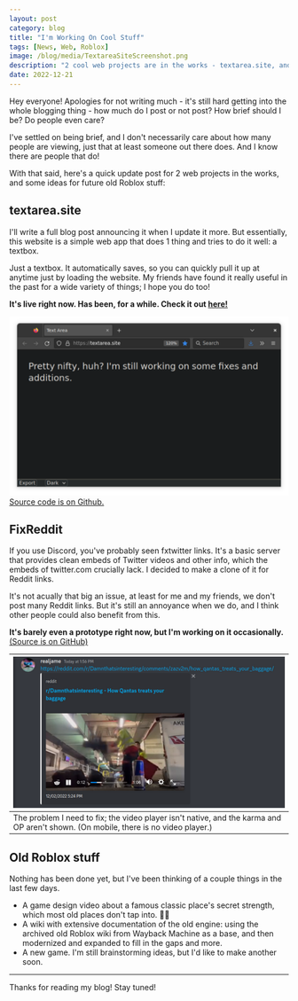 ```yaml
---
layout: post
category: blog
title: "I'm Working On Cool Stuff"
tags: [News, Web, Roblox]
image: /blog/media/TextareaSiteScreenshot.png
description: "2 cool web projects are in the works - textarea.site, and an fxtwitter clone for Reddit links. Plus, some ideas for classic roblox things."
date: 2022-12-21
---
```


Hey everyone! Apologies for not writing much - it's still hard getting into the whole blogging thing - how much do I post or not post? How brief should I be? Do people even care?

I've settled on being brief, and I don't necessarily care about how many people are viewing, just that at least someone out there does. And I know there are people that do!

With that said, here's a quick update post for 2 web projects in the works, and some ideas for future old Roblox stuff:

## textarea.site

I'll write a full blog post announcing it when I update it more. But essentially, this website is a simple web app that does 1 thing and tries to do it well: a textbox.

Just a textbox. It automatically saves, so you can quickly pull it up at anytime just by loading the website. My friends have found it really useful in the past for a wide variety of things; I hope you do too!

**It's live right now. Has been, for a while. Check it out [here!](https://textarea.site)**

![A Firefox screenshot of textarea.site with the contents of "Pretty nifty, huh? I'm still working on some fixes and additions."](/blog/media/TextareaSiteScreenshot.png)
[Source code is on Github.](https://github.com/real-jame/textarea)

## FixReddit

If you use Discord, you've probably seen fxtwitter links. It's a basic server that provides clean embeds of Twitter videos and other info, which the embeds of twitter.com crucially lack. I decided to make a clone of it for Reddit links.

It's not acually that big an issue, at least for me and my friends, we don't post many Reddit links. But it's still an annoyance when we do, and I think other people could also benefit from this.

**It's barely even a prototype right now, but I'm working on it occasionally.** [(Source is on GitHub)](https://github.com/real-jame/fixreddit)

| ![A reddit.com embed on Discord.](/blog/media/RedditVideoEmbed.png)                                                                 |
| ----------------------------------------------------------------------------------------------------------------------------------- |
| The problem I need to fix; the video player isn't native, and the karma and OP aren't shown. (On mobile, there is no video player.) |

## Old Roblox stuff

Nothing has been done yet, but I've been thinking of a couple things in the last few days.

- A game design video about a famous classic place's secret strength, which most old places don't tap into. 🍕👥
- A wiki with extensive documentation of the old engine: using the archived old Roblox wiki from Wayback Machine as a base, and then modernized and expanded to fill in the gaps and more.
- A new game. I'm still brainstorming ideas, but I'd like to make another soon.

---

Thanks for reading my blog! Stay tuned!
